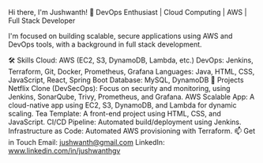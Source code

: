 Hi there, I'm Jushwanth! 👋
DevOps Enthusiast | Cloud Computing | AWS | Full Stack Developer

I'm focused on building scalable, secure applications using AWS and DevOps tools, with a background in full stack development.

🛠️ Skills
Cloud: AWS (EC2, S3, DynamoDB, Lambda, etc.)
DevOps: Jenkins, Terraform, Git, Docker, Prometheus, Grafana
Languages: Java, HTML, CSS, JavaScript, React, Spring Boot
Database: MySQL, DynamoDB
🔭 Projects
Netflix Clone (DevSecOps): Focus on security and monitoring, using Jenkins, SonarQube, Trivy, Prometheus, and Grafana.
AWS Scalable App: A cloud-native app using EC2, S3, DynamoDB, and Lambda for dynamic scaling.
Tea Template: A front-end project using HTML, CSS, and JavaScript.
CI/CD Pipeline: Automated build/deployment using Jenkins.
Infrastructure as Code: Automated AWS provisioning with Terraform.
📫 Get in Touch
Email: jushwanth@gmail.com
LinkedIn: www.linkedin.com/in/jushwanthgv
